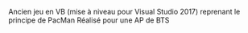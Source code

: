Ancien jeu en VB (mise à niveau pour Visual Studio 2017) reprenant le principe de PacMan
Réalisé pour une AP de BTS 